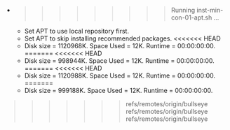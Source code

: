 * >>>>>>>>> Running inst-min-con-01-apt.sh ...
  * Set APT to use local repository first.
  * Set APT to skip installing recommended packages.
<<<<<<< HEAD
  * Disk size = 1120968K. Space Used = 12K. Runtime = 00:00:00:00.
=======
<<<<<<< HEAD
  * Disk size = 998944K. Space Used = 12K. Runtime = 00:00:00:00.
=======
<<<<<<< HEAD
  * Disk size = 1120988K. Space Used = 12K. Runtime = 00:00:00:00.
=======
  * Disk size = 999188K. Space Used = 12K. Runtime = 00:00:00:00.
>>>>>>> refs/remotes/origin/bullseye
>>>>>>> refs/remotes/origin/bullseye
>>>>>>> refs/remotes/origin/bullseye
